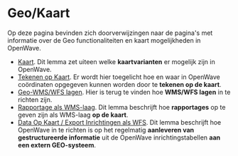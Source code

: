 # Geo/Kaart

Op deze pagina bevinden zich doorverwijzingen naar de pagina's met informatie over de Geo functionaliteiten en kaart mogelijkheden in OpenWave.

- [Kaart](/docs/probleemoplossing/module_overstijgende_schermen/kaart.md). Dit lemma zet uiteen welke **kaartvarianten** er mogelijk zijn in OpenWave.
- [Tekenen op Kaart](/docs/probleemoplossing/module_overstijgende_schermen/tekenen_op_kaart.md). Er wordt hier toegelicht hoe en waar in OpenWave coördinaten opgegeven kunnen worden door te **tekenen op de kaart**.
- [Geo-WMS/WFS lagen](/docs/instellen_inrichten/geowms-lagen.md). Hier is terug te vinden hoe **WMS/WFS lagen** in te richten zijn.
- [Rapportage als WMS-laag](/docs/instellen_inrichten/rapportage-publiceren_als_wms-laag.md). Dit lemma beschrijft hoe **rapportages** op te geven zijn als WMS-laag **op de kaart**.
- [Data Op Kaart / Export Inrichtingen als WFS](/docs/instellen_inrichten/data_op_kaart.md). Dit lemma beschrijft hoe OpenWave in te richten is op het regelmatig **aanleveren van gestructureerde informatie** uit de OpenWave inrichtingstabellen **aan een extern GEO-systeem**.
